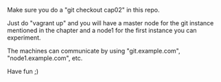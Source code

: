 Make sure you do a "git checkout cap02" in this repo.

Just do "vagrant up" and you will have a master node for the git instance mentioned in the chapter and a node1 for the first instance you can experiment.

The machines can communicate by using "git.example.com", "node1.example.com", etc.

Have fun ;)
